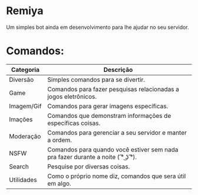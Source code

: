 # Remiya
Um simples bot ainda em desenvolvimento para lhe ajudar no seu servidor.

# Comandos:

Categoria|Descrição
-|-
Diversão|Simples comandos para se divertir.
Game|Comandos para fazer pesquisas relacionadas a jogos eletrônicos.
Imagem/Gif|Comandos para gerar imagens específicas.
Imações|Comandos que demonstram informações de específicas coisas.
Moderação|Comandos para gerenciar a seu servidor e manter a ordem.
NSFW|Comandos para quando você estiver sem nada pra fazer durante a noite ( ͡° ͜ʖ ͡°).
Search|Pesquise por diversas coisas.
Utilidades|Como o próprio nome diz, comandos que sera útil em algo.
